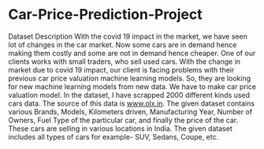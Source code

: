 # Car-Price-Prediction-Project
Dataset Description With the covid 19 impact in the market, we have seen lot of changes in the car market. Now some cars are in demand hence making them costly and some are not in demand hence cheaper.  One of our clients works with small traders, who sell used cars. With the change in market due to covid 19 impact, our client is facing problems with their previous car price valuation machine learning models. So, they are looking for new machine learning models from new data. We have to make car price valuation model.  In the dataset, I have scrapped 2000 different kinds used cars data. The source of this data is www.olx.in.  The given dataset contains various Brands, Models, Kilometers driven, Manufacturing Year, Number of Owners, Fuel Type of the particular car, and finally the price of the car. These cars are selling in various locations in India. The given dataset includes all types of cars for example- SUV, Sedans, Coupe, etc.
